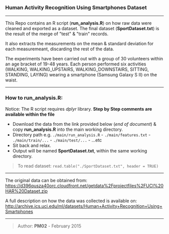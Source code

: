 ### Human Activity Recognition Using Smartphones Dataset

-------------

This Repo contains an R script (**run_analysis.R**) on how raw data were cleaned and exported as a dataset.
The final dataset (**SportDataset.txt**) is the result of the merge of "test" & "train" records.

It also extracts the measurements on the mean & standard deviation for each measuremeant, discarding the rest of the data.

The experiments have been carried out with a group of 30 volunteers within an age bracket of 19-48 years. Each person performed six activities (WALKING, WALKING_UPSTAIRS, WALKING_DOWNSTAIRS, SITTING, STANDING, LAYING) wearing a smartphone (Samsung Galaxy S II) on the waist.

-------------

### How to run_analysis.R:
Notice: The R script requires *dplyr* library. 
**Step by Step comments are available within the file**
* Download the data from the link provided below (*end of document*) & copy **run_analysis.R** into the main working directory.
* Directory path e.g. `./main/run_analysis.R` - `./main/features.txt` - `./main/train/...` - `./main/test/...` - ...etc
* Sit back and relax.
* Output will be named **SportDataset.txt**, within the same working directory.

> To read dataset:
 `read.table("./SportDataset.txt", header = TRUE)`

-------------

The original data can be obtained from:
https://d396qusza40orc.cloudfront.net/getdata%2Fprojectfiles%2FUCI%20HAR%20Dataset.zip

A full description on how the data was collected is available on:
http://archive.ics.uci.edu/ml/datasets/Human+Activity+Recognition+Using+Smartphones

-------------

> Author: **PM02** - February 2015